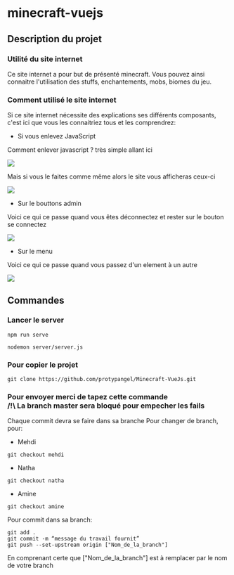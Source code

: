# minecraft-vuejs
## Description du projet
### Utilité du site internet
Ce site internet a pour but de présenté minecraft.
Vous pouvez ainsi connaitre l'utilisation des stuffs, enchantements, mobs, biomes du jeu.
### Comment utilisé le site internet
Si ce site internet nécessite des explications ses différents composants, c'est ici que vous les connaitriez tous et les comprendrez:
 - Si vous enlevez JavaScript
 
 Comment enlever javascript ? très simple allant ici
 
 <img src="README/image/how_to_disable_javascript.png">

Mais si vous le faites comme même alors le site vous afficheras ceux-ci

<img src="README/image/disable_javascript.png">

 - Sur le bouttons admin
 
Voici ce qui ce passe quand vous êtes déconnectez et rester sur le bouton se connectez 

<img src="README/image/button_hover.gif"/>

 - Sur le menu
 
 Voici ce qui ce passe quand vous passez d'un element à un autre
 
 <img src="README/image/menu_hover.gif"/>
 
## Commandes
### Lancer le server

```
npm run serve
```
```
nodemon server/server.js
```


### Pour copier le projet

```
git clone https://github.com/protypangel/Minecraft-VueJs.git
```

### Pour envoyer merci de tapez cette commande <br> /!\ La branch master sera bloqué pour empecher les fails

Chaque commit devra se faire dans sa branche
Pour changer de branch, pour:
 - Mehdi
```
git checkout mehdi
```
 - Natha
```
git checkout natha
```
 - Amine
```
git checkout amine
```
 
 
Pour commit dans sa branch:
```
git add .
git commit -m “message du travail fournit”
git push --set-upstream origin ["Nom_de_la_branch"]
```
En comprenant certe que ["Nom_de_la_branch"] est à remplacer par le nom de votre branch
